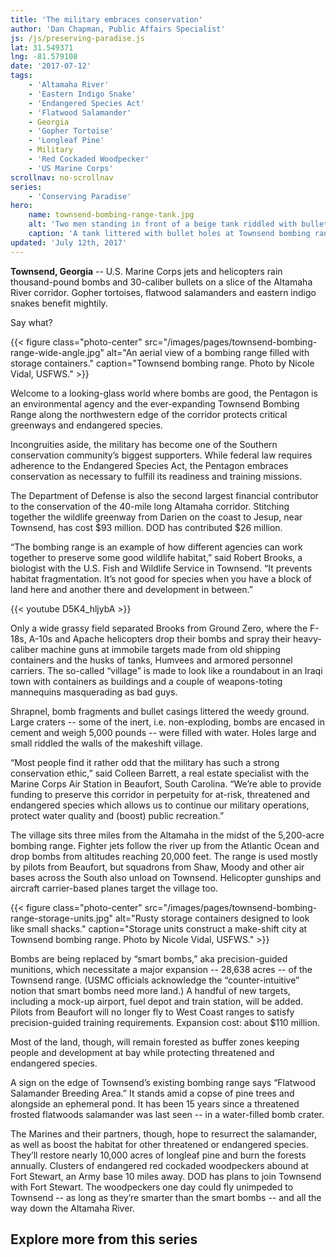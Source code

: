 ```yaml
---
title: 'The military embraces conservation'
author: 'Dan Chapman, Public Affairs Specialist'
js: /js/preserving-paradise.js
lat: 31.549371
lng: -81.579108
date: '2017-07-12'
tags:
    - 'Altamaha River'
    - 'Eastern Indigo Snake'
    - 'Endangered Species Act'
    - 'Flatwood Salamander'
    - Georgia
    - 'Gopher Tortoise'
    - 'Longleaf Pine'
    - Military
    - 'Red Cockaded Woodpecker'
    - 'US Marine Corps'
scrollnav: no-scrollnav
series:
    - 'Conserving Paradise'
hero:
    name: townsend-bombing-range-tank.jpg
    alt: 'Two men standing in front of a beige tank riddled with bullet holes.'
    caption: 'A tank littered with bullet holes at Townsend bombing range. Photo by Nicolve Vidal, USFWS.'
updated: 'July 12th, 2017'
---
```


**Townsend, Georgia** -- U.S. Marine Corps jets and helicopters rain thousand-pound bombs and 30-caliber bullets on a slice of the Altamaha River corridor. Gopher tortoises, flatwood salamanders and eastern indigo snakes benefit mightily.
 
Say what?

{{< figure class="photo-center" src="/images/pages/townsend-bombing-range-wide-angle.jpg" alt="An aerial view of a bombing range filled with storage containers." caption="Townsend bombing range. Photo by Nicole Vidal, USFWS." >}}
 
Welcome to a looking-glass world where bombs are good, the Pentagon is an environmental agency and the ever-expanding Townsend Bombing Range along the northwestern edge of the corridor protects critical greenways and endangered species.
 
Incongruities aside, the military has become one of the Southern conservation community’s biggest supporters. While federal law requires adherence to the Endangered Species Act, the Pentagon embraces conservation as necessary to fulfill its readiness and training missions. 
 
The Department of Defense is also the second largest financial contributor to the conservation of the 40-mile long Altamaha corridor. Stitching together the wildlife greenway from Darien on the coast to Jesup, near Townsend, has cost $93 million. DOD has contributed $26 million. 
 
“The bombing range is an example of how different agencies can work together to preserve some good wildlife habitat,” said Robert Brooks, a biologist with the U.S. Fish and Wildlife Service in Townsend. “It prevents habitat fragmentation. It’s not good for species when you have a block of land here and another there and development in between.”

{{< youtube D5K4_hljybA >}}
 
Only a wide grassy field separated Brooks from Ground Zero, where the F-18s, A-10s and Apache helicopters drop their bombs and spray their heavy-caliber machine guns at immobile targets made from old shipping containers and the husks of tanks, Humvees and armored personnel carriers. The so-called “village” is made to look like a roundabout in an Iraqi town with containers as buildings and a couple of weapons-toting mannequins masquerading as bad guys.
 
Shrapnel, bomb fragments and bullet casings littered the weedy ground. Large craters -- some of the inert, i.e. non-exploding, bombs are encased in cement and weigh 5,000 pounds -- were filled with water. Holes large and small riddled the walls of the makeshift village.
 
“Most people find it rather odd that the military has such a strong conservation ethic,” said Colleen Barrett, a real estate specialist with the Marine Corps Air Station in Beaufort, South Carolina. “We’re able to provide funding to preserve this corridor in perpetuity for at-risk, threatened and endangered species which allows us to continue our military operations, protect water quality and (boost) public recreation.”
 
The village sits three miles from the Altamaha in the midst of the 5,200-acre bombing range. Fighter jets follow the river up from the Atlantic Ocean and drop bombs from altitudes reaching 20,000 feet. The range is used mostly by pilots from Beaufort, but squadrons from Shaw, Moody and other air bases across the South also unload on Townsend. Helicopter gunships and aircraft carrier-based planes target the village too.

{{< figure class="photo-center" src="/images/pages/townsend-bombing-range-storage-units.jpg" alt="Rusty storage containers designed to look like small shacks." caption="Storage units construct a make-shift city at Townsend bombing range. Photo by Nicole Vidal, USFWS." >}}
 
Bombs are being replaced by “smart bombs,” aka precision-guided munitions, which necessitate a major expansion -- 28,638 acres -- of the Townsend range. (USMC officials acknowledge the “counter-intuitive” notion that smart bombs need more land.) A handful of new targets, including a mock-up airport, fuel depot and train station, will be added. Pilots from Beaufort will no longer fly to West Coast ranges to satisfy precision-guided training requirements. Expansion cost: about $110 million.
 
Most of the land, though, will remain forested as buffer zones keeping people and development at bay while protecting threatened and endangered species. 
 
A sign on the edge of Townsend’s existing bombing range says “Flatwood Salamander Breeding Area.” It stands amid a copse of pine trees and alongside an ephemeral pond. It has been 15 years since a threatened  frosted flatwoods salamander was last seen -- in a water-filled bomb crater.
 
The Marines and their partners, though, hope to resurrect the salamander, as well as boost the habitat for other threatened or endangered species. They’ll restore nearly 10,000 acres of longleaf pine and burn the forests annually. Clusters of endangered red cockaded woodpeckers abound at Fort Stewart, an Army base 10 miles away. DOD has plans to join Townsend with Fort Stewart. The woodpeckers one day could fly unimpeded to Townsend -- as long as they’re smarter than the smart bombs -- and all the way down the Altamaha River.

## Explore more from this series

<section id='map' style="height: 60vh;"></section>

***Note:** Green areas on the map represent protected local, state and federal lands.
